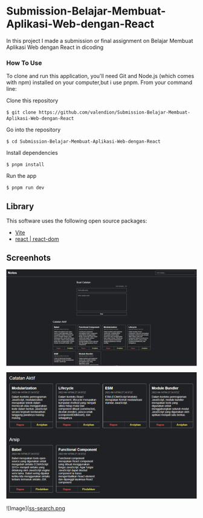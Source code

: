 
# Submission-Belajar-Membuat-Aplikasi-Web-dengan-React

In this project I made a submission or final assignment on Belajar Membuat Aplikasi Web dengan React
in dicoding

### How To Use

To clone and run this application, you'll need Git and Node.js (which comes with npm) installed on your computer,but i use pnpm. From your command line:


Clone this repository
```
$ git clone https://github.com/valendion/Submission-Belajar-Membuat-Aplikasi-Web-dengan-React
```
Go into the repository
```
$ cd Submission-Belajar-Membuat-Aplikasi-Web-dengan-React
```
Install dependencies
```
$ pnpm install
```
Run the app
```
$ pnpm run dev
```

## Library

This software uses the following open source packages:

- [Vite](https://vitejs.dev/)
- [react | react-dom](https://react.dev/)


## Screenhots

![Image](https://github.com/valendion/Submission-Belajar-Membuat-Aplikasi-Web-dengan-React/blob/main/ss-home.png?raw=true)

![Image](https://github.com/valendion/Submission-Belajar-Membuat-Aplikasi-Web-dengan-React/blob/main/ss-arsip.png?raw=true)

![Image]([ss-search.png](https://github.com/valendion/Submission-Belajar-Membuat-Aplikasi-Web-dengan-React/blob/main/ss-search.png?raw=true)
